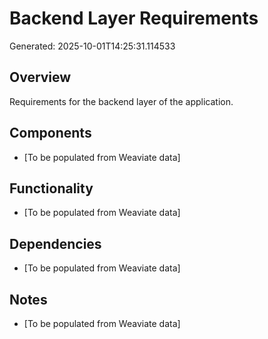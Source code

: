 # Backend Layer Requirements

Generated: 2025-10-01T14:25:31.114533

## Overview
Requirements for the backend layer of the application.

## Components
- [To be populated from Weaviate data]

## Functionality
- [To be populated from Weaviate data]

## Dependencies
- [To be populated from Weaviate data]

## Notes
- [To be populated from Weaviate data]
